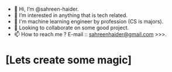 - 👋 Hi, I’m @sahreen-haider.
- 👀 I’m interested in anything that is tech related.
- 🌱 I'm machine learning engineer by profession (CS is majors).
- 💞️ Looking to collaborate on some good project.
- 📫 How to reach me ? E-mail :: sahreenhaider@gmail.com >>>.


# [Lets create some magic]

<!---
sahreen-haider/sahreen-haider is a ✨ special ✨ repository because its `README.md` (this file) appears on your GitHub profile.
You can click the Preview link to take a look at your changes.
--->
